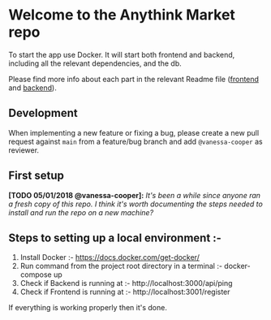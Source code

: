 # Welcome to the Anythink Market repo

To start the app use Docker. It will start both frontend and backend, including all the relevant dependencies, and the db.

Please find more info about each part in the relevant Readme file ([frontend](frontend/readme.md) and [backend](backend/README.md)).

## Development

When implementing a new feature or fixing a bug, please create a new pull request against `main` from a feature/bug branch and add `@vanessa-cooper` as reviewer.

## First setup

**[TODO 05/01/2018 @vanessa-cooper]:** _It's been a while since anyone ran a fresh copy of this repo. I think it's worth documenting the steps needed to install and run the repo on a new machine?_

## Steps to setting up a local environment :-

1. Install Docker :- https://docs.docker.com/get-docker/
2. Run command from the project root directory in a terminal :- docker-compose up
3. Check if Backend is running at :- http://localhost:3000/api/ping
4. Check if Frontend is running at :- http://localhost:3001/register

If everything is working properly then it's done.